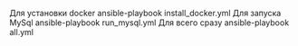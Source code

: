 Для установки docker ansible-playbook install_docker.yml
Для запуска MySql ansible-playbook run_mysql.yml
Для всего сразу ansible-playbook all.yml
